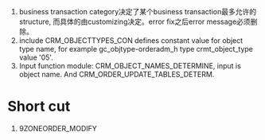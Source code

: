 1. business transaction category决定了某个business transaction最多允许的structure, 而具体的由customizing决定。error fix之后error message必须删除。
2. include CRM_OBJECTTYPES_CON defines constant value for object type name,
for example gc_objtype-orderadm_h type crmt_object_type value '05'.
3. Input function module: CRM_OBJECT_NAMES_DETERMINE, input is object name. And CRM_ORDER_UPDATE_TABLES_DETERM.

# Short cut
1. 9ZONEORDER_MODIFY